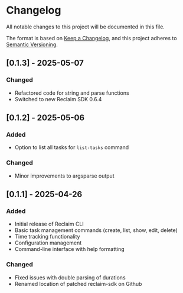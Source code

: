 # Changelog

All notable changes to this project will be documented in this file.

The format is based on [Keep a Changelog](https://keepachangelog.com/en/1.0.0/),
and this project adheres to [Semantic Versioning](https://semver.org/spec/v2.0.0.html).

## [0.1.3] - 2025-05-07

### Changed

- Refactored code for string and parse functions
- Switched to new Reclaim SDK 0.6.4

## [0.1.2] - 2025-05-06

### Added

- Option to list all tasks for `list-tasks` command

### Changed

- Minor improvements to argsparse output

## [0.1.1] - 2025-04-26

### Added

- Initial release of Reclaim CLI
- Basic task management commands (create, list, show, edit, delete)
- Time tracking functionality
- Configuration management
- Command-line interface with help formatting

### Changed

- Fixed issues with double parsing of durations
- Renamed location of patched reclaim-sdk on Github
